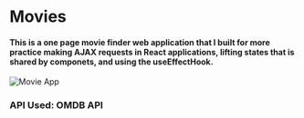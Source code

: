 # Movies

#### This is a one page movie finder web application that I built for more practice making AJAX requests in React applications, lifting states that is shared by componets, and using the useEffectHook. 

![Movie App](https://user-images.githubusercontent.com/103911002/176610393-24f78a02-b705-4f18-811d-9b653d2af0f1.png)

###  API Used: OMDB API
